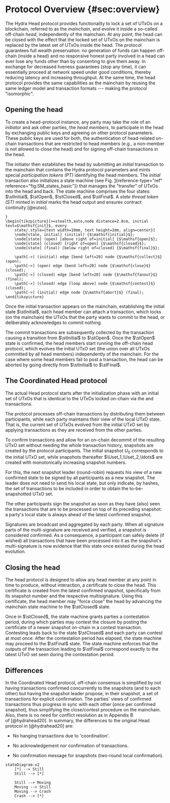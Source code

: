 # Protocol Overview {#sec:overview}

The Hydra Head protocol provides functionality to lock a set of UTxOs on
a blockchain, referred to as the *mainchain*, and evolve it inside a
so-called off-chain *head*, independently of the mainchain. At any
point, the head can be closed with the effect that the locked set of
UTxOs on the mainchain is replaced by the latest set of UTxOs inside the
head. The protocol guarantees full wealth preservation: no generation of
funds can happen off-chain (inside a head) and no responsive honest
party involved in a head can ever lose any funds other than by
consenting to give them away. In exchange for decreased liveness
guarantees (stop any time), it can essentially proceed at network speed
under good conditions, thereby reducing latency and increasing
throughput. At the same time, the head protocol provides the same
capabilities as the mainchain by reusing the same ledger model and
transaction formats --- making the protocol \"isomorphic\".

## Opening the head

To create a head-protocol instance, any party may take the role of an
*initiator* and ask other parties, the *head members*, to participate in
the head by exchanging public keys and agreeing on other protocol
parameters. These public keys are used for both, the authentication of
head-related on-chain transactions that are restricted to head members
(e.g., a non-member is not allowed to close the head) and for signing
off-chain transactions in the head.

The initiator then establishes the head by submitting an *initial*
transaction to the mainchain that contains the Hydra protocol parameters
and mints special *participation tokens (PT)* identifying the head
members. The *initial* transaction also initializes a state machine (see
Fig. [1](#fig:SM_states_basic){reference-type="ref"
reference="fig:SM_states_basic"}) that manages the "transfer" of UTxOs
into the head and back. The state machine comprises the four states:
$\stInitial$, $\stOpen$, $\stClosed$, and $\stFinal$. A *state thread
token (ST)* minted in *initial* marks the head output and ensures
contract continuity [@eutxo].

```{#fig:SM_states_basic .tikz caption="Mainchain state diagram for this version of the Hydra protocol."
}
\begin{tikzpicture}[>=stealth,auto,node distance=2.8cm, initial text=$\mathsf{init}$, every
    state/.style={text width=10mm, text height=2mm, align=center}]
    \node[state, initial] (initial) {$\mathsf{initial}$};
    \node[state] (open) [above right of=initial] {$\mathsf{open}$};
    \node[state] (closed) [right of=open] {$\mathsf{closed}$};
    \node[state] (final) [below right of=closed] {$\mathsf{final}$};

    \path[->] (initial) edge [bend left=20] node {$\mathsf{collect}$} (open);
    \path[->] (open) edge [bend left=20] node {$\mathsf{close}$} (closed);
    \path[->] (closed) edge [bend left=20] node {$\mathsf{fanout}$} (final);
    \path[->] (closed) edge [loop above] node {$\mathsf{contest}$} (closed);
    \path[->] (initial) edge node {$\mathsf{abort}$} (final);
\end{tikzpicture}
```

Once the initial transaction appears on the mainchain, establishing the
initial state $\stInitial$, each head member can attach a transaction,
which locks (on the mainchain) the UTxOs that the party wants to commit
to the head, or deliberately acknowledges to commit nothing.

The commit transactions are subsequently collected by the transaction
causing a transition from $\stInitial$ to $\stOpen$. Once the $\stOpen$
state is confirmed, the head members start running the off-chain head
protocol, which evolves the initial UTxO set (the union over all UTxOs
committed by all head members) independently of the mainchain. For the
case where some head members fail to post a transaction, the head can be
aborted by going directly from $\stInitial$ to $\stFinal$.

## The Coordinated Head protocol

The actual Head protocol starts after the initialization phase with an
initial set of UTxOs that is identical to the UTxOs locked on-chain via
the and transactions.

The protocol processes off-chain transactions by distributing them
between participants, while each party maintains their view of the local
UTxO state. That is, the current set of UTxOs evolved from the initial
UTxO set by applying transactions as they are received from the other
parties.

To confirm transactions and allow for an on-chain decommit of the
resulting UTxO set without needing the whole transaction history,
snapshots are created by the protocol participants. The initial snapshot
$U_{0}$ corresponds to the initial UTxO set, while snapshots thereafter
$\Uset_1,\Uset_2,\ldots$ are created with monotonically increasing
snapshot numbers.

For this, the next snapshot leader (round-robin) requests his view of a
new confirmed state to be signed by all participants as a new snapshot.
The leader does not need to send his local state, but only indicate, by
hashes, the set of transactions to be included in order to obtain the
to-be-snapshotted UTxO set.

The other participants sign the snapshot as soon as they have (also)
seen the transactions that are to be processed on top of its preceding
snapshot: a party's local state is always ahead of the latest confirmed
snapshot.

Signatures are broadcast and aggregated by each party. When all
signature parts of the multi-signature are received and verified, a
snapshot is considered confirmed. As a consequence, a participant can
safely delete (if wished) all transactions that have been processed into
it as the snapshot's multi-signature is now evidence that this state
once existed during the head evolution.

## Closing the head

The head protocol is designed to allow any head member at any point in
time to produce, without interaction, a certificate to close the head.
This certificate is created from the latest confirmed snapshot,
specifically from its snapshot number and the respective multisignature.
Using this certificate, the head member may "force close" the head by
advancing the mainchain state machine to the $\stClosed$ state.

Once in $\stClosed$, the state machine grants parties a contestation
period, during which parties may contest the closure by posting the
certificate of a newer snapshot on-chain in a contest transaction.
Contesting leads back to the state $\stClosed$ and each party can
contest at most once. After the contestation period has elapsed, the
state machine may proceed to the $\stFinal$ state. The state machine
enforces that the outputs of the transaction leading to $\stFinal$
correspond exactly to the latest UTxO set seen during the contestation
period.

## Differences

In the Coordinated Head protocol, off-chain consensus is simplified by
not having transactions confirmed concurrently to the snapshots (and to
each other) but having the snapshot leader propose, in their snapshot, a
set of transactions for explicit confirmation. The parties' views of
confirmed transactions thus progress in sync with each other (once per
confirmed snapshot), thus simplifying the close/contest procedure on the
mainchain. Also, there is no need for conflict resolution as in
Appendix B of [@hydrahead20]. In summary, the differences to the
original Head protocol in [@hydrahead20] are:

-   No hanging transactions due to 'coordination'.

-   No acknowledgement nor confirmation of transactions.

-   No confirmation message for snapshots (two-round local
    confirmation).


<!-- TODO: mermaid diagrams? -->

```{#fig:mermaid-example .mermaid}
stateDiagram-v2
    [*] --> Still
    Still --> [*]

    Still --> Moving
    Moving --> Still
    Moving --> Crash
    Crash --> [*]
```

